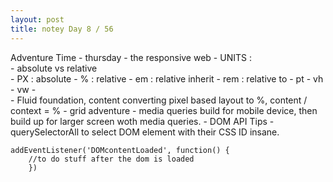 ```yaml
---
layout: post
title: notey Day 8 / 56
---
```

Adventure Time - thursday
    - the responsive web
    - UNITS  :    
        - absolute vs relative  
            - PX : absolute
            - % : relative
            - em : relative inherit
            - rem : relative to 
            - pt
            - vh
            - vw
            -     
    - Fluid foundation, content
        converting pixel based layout to %, content / context = %
    - grid adventure
    - media queries
         build for mobile device, then build up for larger screen woth media queries.
    - DOM API Tips
    - querySelectorAll to select DOM element with their CSS ID insane.
    
    addEventListener('DOMcontentLoaded', function() {
        //to do stuff after the dom is loaded
        })
